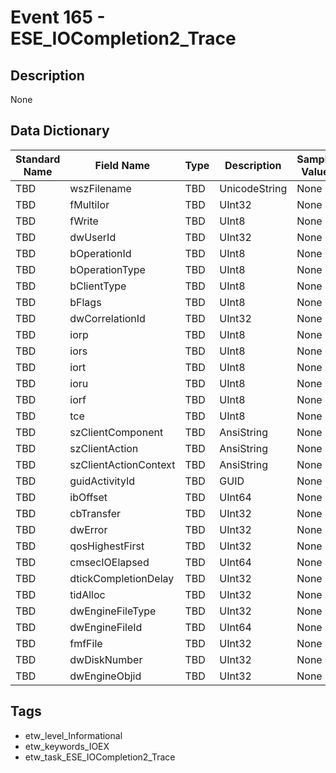 # Event 165 - ESE_IOCompletion2_Trace

## Description
None

## Data Dictionary
|Standard Name|Field Name|Type|Description|Sample Value|
|---|---|---|---|---|
|TBD|wszFilename|TBD|UnicodeString|None|None|
|TBD|fMultiIor|TBD|UInt32|None|None|
|TBD|fWrite|TBD|UInt8|None|None|
|TBD|dwUserId|TBD|UInt32|None|None|
|TBD|bOperationId|TBD|UInt8|None|None|
|TBD|bOperationType|TBD|UInt8|None|None|
|TBD|bClientType|TBD|UInt8|None|None|
|TBD|bFlags|TBD|UInt8|None|None|
|TBD|dwCorrelationId|TBD|UInt32|None|None|
|TBD|iorp|TBD|UInt8|None|None|
|TBD|iors|TBD|UInt8|None|None|
|TBD|iort|TBD|UInt8|None|None|
|TBD|ioru|TBD|UInt8|None|None|
|TBD|iorf|TBD|UInt8|None|None|
|TBD|tce|TBD|UInt8|None|None|
|TBD|szClientComponent|TBD|AnsiString|None|None|
|TBD|szClientAction|TBD|AnsiString|None|None|
|TBD|szClientActionContext|TBD|AnsiString|None|None|
|TBD|guidActivityId|TBD|GUID|None|None|
|TBD|ibOffset|TBD|UInt64|None|None|
|TBD|cbTransfer|TBD|UInt32|None|None|
|TBD|dwError|TBD|UInt32|None|None|
|TBD|qosHighestFirst|TBD|UInt32|None|None|
|TBD|cmsecIOElapsed|TBD|UInt64|None|None|
|TBD|dtickCompletionDelay|TBD|UInt32|None|None|
|TBD|tidAlloc|TBD|UInt32|None|None|
|TBD|dwEngineFileType|TBD|UInt32|None|None|
|TBD|dwEngineFileId|TBD|UInt64|None|None|
|TBD|fmfFile|TBD|UInt32|None|None|
|TBD|dwDiskNumber|TBD|UInt32|None|None|
|TBD|dwEngineObjid|TBD|UInt32|None|None|

## Tags
* etw_level_Informational
* etw_keywords_IOEX
* etw_task_ESE_IOCompletion2_Trace